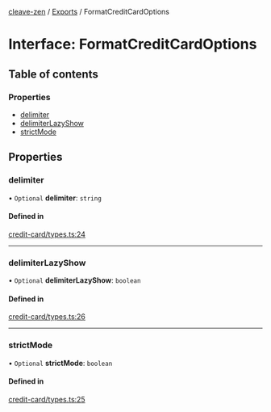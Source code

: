 [cleave-zen](../README.md) / [Exports](../modules.md) / FormatCreditCardOptions

# Interface: FormatCreditCardOptions

## Table of contents

### Properties

- [delimiter](FormatCreditCardOptions.md#delimiter)
- [delimiterLazyShow](FormatCreditCardOptions.md#delimiterlazyshow)
- [strictMode](FormatCreditCardOptions.md#strictmode)

## Properties

### delimiter

• `Optional` **delimiter**: `string`

#### Defined in

[credit-card/types.ts:24](https://github.com/nosir/cleave-zen/blob/aec57aa/src/credit-card/types.ts#L24)

___

### delimiterLazyShow

• `Optional` **delimiterLazyShow**: `boolean`

#### Defined in

[credit-card/types.ts:26](https://github.com/nosir/cleave-zen/blob/aec57aa/src/credit-card/types.ts#L26)

___

### strictMode

• `Optional` **strictMode**: `boolean`

#### Defined in

[credit-card/types.ts:25](https://github.com/nosir/cleave-zen/blob/aec57aa/src/credit-card/types.ts#L25)
